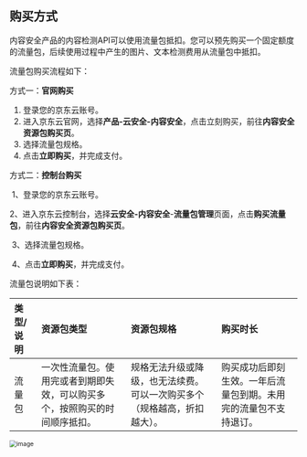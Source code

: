## 		购买方式

内容安全产品的内容检测API可以使用流量包抵扣。您可以预先购买一个固定额度的流量包，后续使用过程中产生的图片、文本检测费用从流量包中抵扣。

流量包购买流程如下：

方式一：**官网购买**

1. 登录您的京东云账号。
2. 进入京东云官网，选择**产品-云安全-内容安全**，点击立刻购买，前往**内容安全资源包购买页**。
3. 选择流量包规格。
4. 点击**立即购买**，并完成支付。

  方式二：**控制台购买**

​	 1、登录您的京东云账号。

​	 2、进入京东云控制台，选择**云安全-内容安全**-**流量包管理**页面，点击**购买流量包**，前往**内容安全资源包购买页**。

​	 3、选择流量包规格。

​	 4、点击**立即购买**，并完成支付。

流量包说明如下表：

| 类型/说明 | 资源包类型                                                   | 资源包规格                                                   | 购买时长                                                     |
| :-------- | :----------------------------------------------------------- | :----------------------------------------------------------- | :----------------------------------------------------------- |
| 流量包    | 一次性流量包。使用完或者到期即失效，可以购买多个，按照购买的时间顺序抵扣。 | 规格无法升级或降级，也无法续费。可以一次购买多个（规格越高，折扣越大）。 | 购买成功后即刻生效。一年后流量包到期。未用完的流量包不支持退订。 |

<img src="../../../../image/Content-Moderation/Pricing/page.png" alt="image" style="zoom:75%;" />

